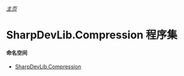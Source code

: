 ###### [主页](./Index.md "主页")

# SharpDevLib.Compression 程序集

#### 命名空间

* [SharpDevLib.Compression](./SharpDevLib.Compression.namespace.md "SharpDevLib.Compression")

